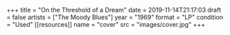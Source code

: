 +++
title = "On the Threshold of a Dream"
date = 2019-11-14T21:17:03
draft = false
artists = ["The Moody Blues"]
year = "1969"
format = "LP"
condition = "Used"
[[resources]]
  name = "cover"
  src = "images/cover.jpg"
+++

